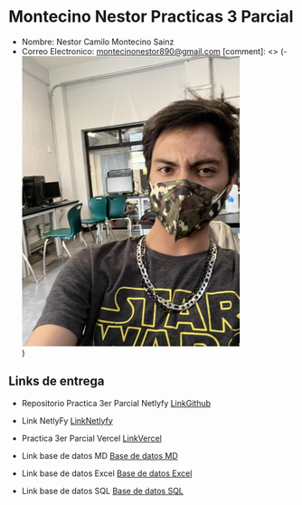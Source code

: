 # Montecino Nestor Practicas 3 Parcial

- Nombre: Nestor Camilo Montecino Sainz
- Correo Electronico: montecinonestor890@gmail.com
[comment]: <> (- ![Foto mia](multimedia/domer.jpg)<br>)


## Links de entrega 

- Repositorio Practica 3er Parcial Netlyfy 
[LinkGithub](https://github.com/LDom890/SitioWebAstro)

- Link NetlyFy
[LinkNetlyfy](https://main--grand-mermaid-9c9c7f.netlify.app/)


- Practica 3er Parcial Vercel
[LinkVercel](https://sitio-web-astro.vercel.app/)


- Link base de datos MD
[Base de datos MD](https://github.com/LDom890/montecino-nestor-practicas-3/blob/main/BasedeDatos.md)


- Link base de datos Excel
[Base de datos Excel](https://github.com/LDom890/montecino-nestor-practicas-3/blob/main/ExcelBD.xlsx)

- Link base de datos SQL
[Base de datos SQL](https://github.com/LDom890/montecino-nestor-practicas-3/blob/main/Domber.sql)


